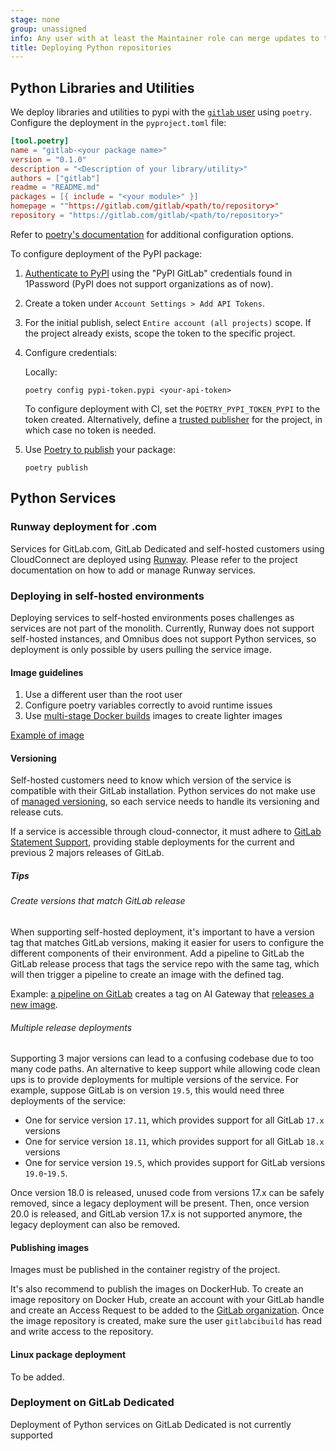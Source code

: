 ```yaml
---
stage: none
group: unassigned
info: Any user with at least the Maintainer role can merge updates to this content. For details, see https://docs.gitlab.com/ee/development/development_processes.html#development-guidelines-review.
title: Deploying Python repositories
---
```


## Python Libraries and Utilities

We deploy libraries and utilities to pypi with the [`gitlab` user](https://pypi.org/user/gitlab/) using `poetry`. Configure the deployment in the `pyproject.toml` file:

```toml
[tool.poetry]
name = "gitlab-<your package name>"
version = "0.1.0"
description = "<Description of your library/utility>"
authors = ["gitlab"]
readme = "README.md"
packages = [{ include = "<your module>" }]
homepage = ""https://gitlab.com/gitlab/<path/to/repository>"
repository = "https://gitlab.com/gitlab/<path/to/repository>"
```

Refer to [poetry's documentation](https://python-poetry.org/docs/pyproject/) for additional configuration options.

To configure deployment of the PyPI package:

1. [Authenticate to PyPI](https://pypi.org/account/login/) using the "PyPI GitLab" credentials found in 1Password (PyPI does not support organizations as of now).
1. Create a token under `Account Settings > Add API Tokens`.
1. For the initial publish, select `Entire account (all projects)` scope. If the project already exists, scope the token to the specific project.
1. Configure credentials:

   Locally:

   ```shell
   poetry config pypi-token.pypi <your-api-token>
   ```

   To configure deployment with CI, set the `POETRY_PYPI_TOKEN_PYPI` to the token created. Alternatively, define a [trusted publisher](https://docs.pypi.org/trusted-publishers/) for the project, in which case no token is needed.

1. Use [Poetry to publish](https://python-poetry.org/docs/cli/#publish) your package:

   ```shell
   poetry publish
   ```

## Python Services

### Runway deployment for .com

Services for GitLab.com, GitLab Dedicated and self-hosted customers using CloudConnect are deployed using [Runway](https://docs.runway.gitlab.com/welcome/onboarding/).
Please refer to the project documentation on how to add or manage Runway services.

### Deploying in self-hosted environments

Deploying services to self-hosted environments poses challenges as services are not part of the monolith. Currently, Runway does not support self-hosted instances, and Omnibus does not support Python services, so deployment is only possible by users pulling the service image.

#### Image guidelines

1. Use a different user than the root user
1. Configure poetry variables correctly to avoid runtime issues
1. Use [multi-stage Docker builds](https://docs.docker.com/build/building/multi-stage/) images to create lighter images

[Example of image](https://gitlab.com/gitlab-org/modelops/applied-ml/code-suggestions/ai-assist/blob/main/Dockerfile#L41-L47)

#### Versioning

Self-hosted customers need to know which version of the service is compatible with their GitLab installation. Python services do not make use of [managed versioning](https://gitlab.com/gitlab-org/release/docs/-/tree/master/components/managed-versioning), so each service needs to handle its versioning and release cuts.

If a service is accessible through cloud-connector, it must adhere to [GitLab Statement Support](https://about.gitlab.com/support/statement-of-support/#version-support), providing stable deployments for the current and previous 2 majors releases of GitLab.

##### Tips

###### Create versions that match GitLab release

When supporting self-hosted deployment, it's important to have a version tag that matches GitLab versions, making it easier
for users to configure the different components of their environment. Add a pipeline to GitLab the GitLab release process
that tags the service repo with the same tag, which will then trigger a pipeline to create an image with the defined tag.

Example: [a pipeline on GitLab](https://gitlab.com/gitlab-org/gitlab/-/blob/master/.gitlab/ci/aigw-tagging.gitlab-ci.yml) creates a tag on AI Gateway
that [releases a new image](https://gitlab.com/gitlab-org/modelops/applied-ml/code-suggestions/ai-assist/-/blob/main/.gitlab/ci/build.gitlab-ci.yml?ref_type=heads#L24).

###### Multiple release deployments

Supporting 3 major versions can lead to a confusing codebase due to too many code paths. An alternative to keep support while
allowing code clean ups is to provide deployments for multiple versions of the service. For example, suppose GitLab is on
version `19.5`, this would need three deployments of the service:

- One for service version `17.11`, which provides support for all GitLab `17.x` versions
- One for service version `18.11`, which provides support for all GitLab `18.x` versions
- One for service version `19.5`, which provides support for GitLab versions `19.0`-`19.5`.

Once version 18.0 is released, unused code from versions 17.x can be safely removed, since a legacy deployment will be present.
Then, once version 20.0 is released, and GitLab version 17.x is not supported anymore, the legacy deployment can also be removed.

#### Publishing images

Images must be published in the container registry of the project.

It's also recommend to publish the images on DockerHub. To create an image repository on Docker Hub, create an account with your GitLab handle and create an Access Request to be added to the [GitLab organization](https://hub.docker.com/u/gitlab). Once the image repository is created, make sure the user `gitlabcibuild` has read and write access to the repository.

#### Linux package deployment

To be added.

### Deployment on GitLab Dedicated

Deployment of Python services on GitLab Dedicated is not currently supported
